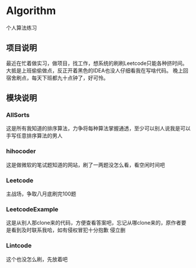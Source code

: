 # Algorithm
个人算法练习

## 项目说明
最近在忙着做实习，做项目，找工作，想系统的刷刷Leetcode只能各种挤时间。
大抵是上班偷偷做点，反正开着黑色的IDEA也没人仔细看我在写啥代码。
晚上回宿舍刷点，每天下班都九十点钟了，好可怜。

## 模块说明
### AllSorts
这是所有我知道的排序算法，力争将每种算法掌握通透，至少可以别人说我是可以手写任意排序算法的男人
### hihocoder
这是做微软的笔试题知道的网站，刷了一两题没怎么看，看空闲时间吧
### Leetcode
主战场，争取八月底刷完100题
### LeetcodeExample
这是从别人那clone来的代码，方便查看答案吧，忘记从哪clone来的，原作者要是看到及时联系我哈，如有侵权冒犯十分抱歉
侵立删
### Lintcode
这个也没怎么刷，先放着吧

